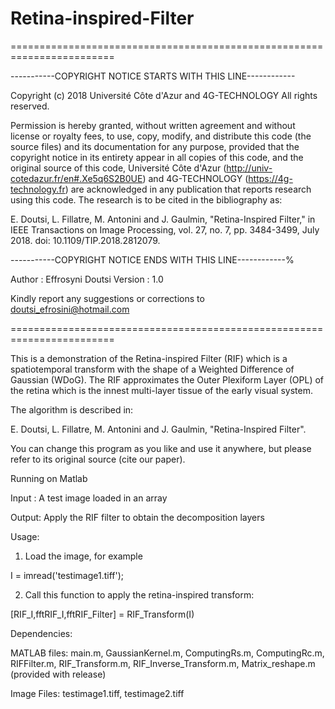 # Retina-inspired-Filter
========================================================================

-----------COPYRIGHT NOTICE STARTS WITH THIS LINE------------

Copyright (c) 2018 Université Côte d'Azur and 4G-TECHNOLOGY All rights reserved.

Permission is hereby granted, without written agreement and without license or royalty fees, to use, copy,  modify, and distribute this code (the source files) and its documentation for any purpose, provided that the copyright notice in its entirety appear in all copies of this code, and the original source of this code, Université Côte d'Azur (http://univ-cotedazur.fr/en#.Xe5q6S2B0UE) and 4G-TECHNOLOGY (https://4g-technology.fr) are acknowledged in any publication that reports research using this code. The research is to be cited in the bibliography as:

E. Doutsi, L. Fillatre, M. Antonini and J. Gaulmin, "Retina-Inspired Filter," in IEEE Transactions on Image Processing, vol. 27, no. 7, pp. 3484-3499, July 2018. doi: 10.1109/TIP.2018.2812079.

-----------COPYRIGHT NOTICE ENDS WITH THIS LINE------------%

Author  : Effrosyni Doutsi
Version : 1.0

Kindly report any suggestions or corrections to doutsi_efrosini@hotmail.com

========================================================================

This is a demonstration of the Retina-inspired Filter (RIF) which is a spatiotemporal transform  with the shape of a Weighted Difference of Gaussian (WDoG).  The RIF approximates the Outer Plexiform Layer (OPL) of the retina which is the innest multi-layer tissue of the early visual system.

The algorithm is described in:

E. Doutsi, L. Fillatre, M. Antonini and J. Gaulmin, "Retina-Inspired Filter".

You can change this program as you like and use it anywhere, but please refer to its original source (cite our paper).

Running on Matlab 

Input : A test image loaded in an array

Output: Apply the RIF filter to obtain the decomposition layers  

Usage:

1. Load the image, for example

  I = imread('testimage1.tiff'); 

2. Call this function to apply the retina-inspired transform:

  [RIF_I,fftRIF_I,fftRIF_Filter] = RIF_Transform(I)

Dependencies: 

MATLAB files:  main.m, GaussianKernel.m, ComputingRs.m, ComputingRc.m, RIFFilter.m, RIF_Transform.m, RIF_Inverse_Transform.m, Matrix_reshape.m  (provided with release)

Image Files: testimage1.tiff, testimage2.tiff
